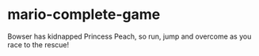 # mario-complete-game
Bowser has kidnapped Princess Peach, so run, jump and overcome as you race to the rescue!
